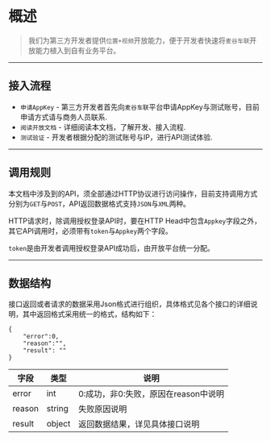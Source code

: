 # 概述

> 我们为第三方开发者提供``位置+视频``开放能力，便于开发者快速将``麦谷车联``开放能力植入到自有业务平台。

---

## 接入流程

* ``申请AppKey`` - 第三方开发者首先向``麦谷车联``平台申请AppKey与测试账号，目前申请方式请与商务人员联系.
* ``阅读开放文档`` - 详细阅读本文档，了解开发、接入流程.
* ``测试验证`` - 开发者根据分配的测试账号与IP，进行API测试体验.

---

## 调用规则

本文档中涉及到的API，须全部通过HTTP协议进行访问操作，目前支持调用方式分别为``GET``与``POST``，API返回数据格式支持``JSON``与``XML``两种。

HTTP请求时，除调用授权登录API时，要在HTTP Head中包含``Appkey``字段之外，其它API调用时，必须带有``token``与``Appkey``两个字段。

``token``是由开发者调用授权登录API成功后，由开放平台统一分配。


---

## 数据结构 

接口返回或者请求的数据采用Json格式进行组织，具体格式见各个接口的详细说明，其中返回格式采用统一的格式，结构如下：

```
{
    "error":0,
    "reason":"",
    "result": ""
}
```

字段 | 类型 | 说明 
------- | -------- | -------- 
error|int|0:成功，非0:失败，原因在reason中说明 
reason | string | 失败原因说明 
result | object | 返回数据结果，详见具体接口说明 




